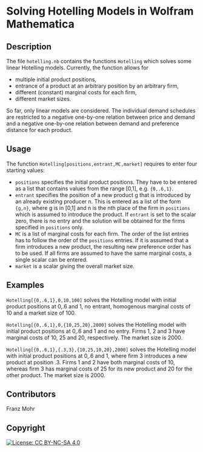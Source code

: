 # Solving Hotelling Models in Wolfram Mathematica
## Description
The file <code>hotelling.nb</code> contains the functions <code>Hotelling</code> which solves some linear Hotelling models. Currently, the function allows for
- multiple initial product positions,
- entrance of a product at an arbitrary position by an arbitrary firm,
- different (constant) marginal costs for each firm,
- different market sizes.

So far, only linear models are considered. The individual demand schedules are restricted to a negative one-by-one relation between price and demand and a negative one-by-one relation between demand and preference distance for each product.

## Usage
The function <code>Hotelling[positions,entrant,MC,market]</code> requires to enter four starting values:
- <code>positions</code> specifies the initial product positions. They have to be entered as a list that contains values from the range [0,1], e.g. <code>{0,.6,1}</code>.
- <code>entrant</code> specifies the position of a new product g that is introduced by an already existing producer n. This is entered as a list of the form <code>{g,n}</code>, where g is in [0,1] and n is the nth place of the firm in <code>positions</code> which is assumed to introduce the product. If <code>entrant</code> is set to the scalar zero, there is no entry and the solution will be obtained for the firms specified in <code>positions</code> only.
- <code>MC</code> is a list of marginal costs for each firm. The order of the list entries has to follow the order of the <code>positions</code> entries. If it is assumed that a firm introduces a new product, the resulting new preference order has to be used. If all firms are assumed to have the same marginal costs, a single scalar can be entered.
- <code>market</code> is a scalar giving the overall market size.

## Examples
<code>Hotelling[{0,.6,1},0,10,100]</code> solves the Hotelling model with initial product positions at 0,.6 and 1, no entrant, homogenous marginal costs of 10 and a market size of 100.

<code>Hotelling[{0,.6,1},0,{10,25,20},2000]</code> solves the Hotelling model with initial product positions at 0,.6 and 1 and no entry. Firms 1, 2 and 3 have marginal costs of 10, 25 and 20, respectively. The market size is 2000.

<code>Hotelling[{0,.6,1},{.3,3},{10,25,10,20},2000]</code> solves the Hotelling model with initial product positions at 0,.6 and 1, where firm 3 introduces a new product at position .3. Firms 1 and 2 have both marginal costs of 10, whereas firm 3 has marginal costs of 25 for its new product and 20 for the other product. The market size is 2000.

## Contributors
Franz Mohr

## Copyright
[![License: CC BY-NC-SA 4.0](https://licensebuttons.net/l/by-nc-sa/4.0/80x15.png)](http://creativecommons.org/licenses/by-nc-sa/4.0/)
